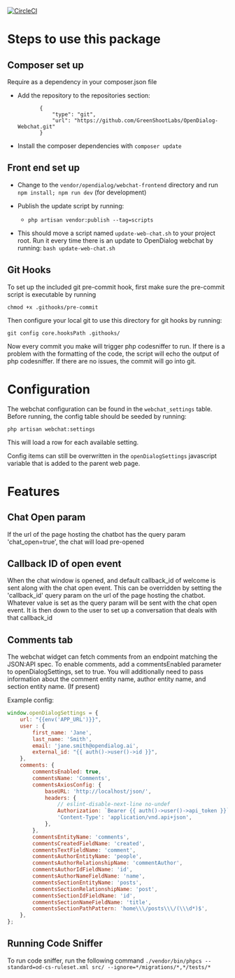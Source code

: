 [![CircleCI](https://circleci.com/gh/opendialogai/webchat/tree/master.svg?style=svg&circle-token=ef6ed717ecefce0b6acabcd01a40dc913370412a)](https://circleci.com/gh/opendialogai/webchat/tree/master)

# Steps to use this package

## Composer set up

Require as a dependency in your composer.json file

+ Add the repository to the repositories section:

             {
                 "type": "git",
                 "url": "https://github.com/GreenShootLabs/OpenDialog-Webchat.git"
             }
                   
+ Install the composer dependencies with `composer update`

## Front end set up

+ Change to the `vendor/opendialog/webchat-frontend` directory and run `npm install; npm run dev` (for development)

+ Publish the update script by running:
    + `php artisan vendor:publish --tag=scripts`
    
+ This should move a script named `update-web-chat.sh` to your project root. Run it every time there is an update to OpenDialog webchat by running:
```bash update-web-chat.sh``` 

## Git Hooks

To set up the included git pre-commit hook, first make sure the pre-commit script is executable by running

```chmod +x .githooks/pre-commit```

Then configure your local git to use this directory for git hooks by running:

```git config core.hooksPath .githooks/```

Now every commit you make will trigger php codesniffer to run. If there is a problem with the formatting
of the code, the script will echo the output of php codesniffer. If there are no issues, the commit will
go into git.

# Configuration 

The webchat configuration can be found in the `webchat_settings` table. Before running, the config table should be seeded
by running:

```php artisan webchat:settings```

This will load a row for each available setting.

Config items can still be overwritten in the `openDialogSettings` javascript variable that is added to the parent web page.

# Features

## Chat Open param

If the url of the page hosting the chatbot has the query param 'chat_open=true', the chat will load pre-opened

## Callback ID of open event

When the chat window is opened, and default callback_id of welcome is sent along with the chat open event. This can be
overridden by setting the 'callback_id' query param on the url of the page hosting the chatbot. Whatever value is set
as the query param will be sent with the chat open event. It is then down to the user to set up a conversation that
deals with that callback_id 

## Comments tab

The webchat widget can fetch comments from an endpoint matching the JSON:API spec. To enable comments, add a
commentsEnabled parameter to openDialogSettings, set to true. You will additionally need to pass information
about the comment entity name, author entity name, and section entity name. (If present)

Example config:

```javascript
window.openDialogSettings = {
    url: "{{env('APP_URL')}}",
    user : {
        first_name: 'Jane',
        last_name: 'Smith',
        email: 'jane.smith@opendialog.ai',
        external_id: "{{ auth()->user()->id }}",
    },
    comments: {
        commentsEnabled: true,
        commentsName: 'Comments',
        commentsAxiosConfig: {
            baseURL: 'http://localhost/json/',
            headers: {
                // eslint-disable-next-line no-undef
                Authorization: `Bearer {{ auth()->user()->api_token }}`,
                'Content-Type': 'application/vnd.api+json',
            },
        },
        commentsEntityName: 'comments',
        commentsCreatedFieldName: 'created',
        commentsTextFieldName: 'comment',
        commentsAuthorEntityName: 'people',
        commentsAuthorRelationshipName: 'commentAuthor',
        commentsAuthorIdFieldName: 'id',
        commentsAuthorNameFieldName: 'name',
        commentsSectionEntityName: 'posts',
        commentsSectionRelationshipName: 'post',
        commentsSectionIdFieldName: 'id',
        commentsSectionNameFieldName: 'title',
        commentsSectionPathPattern: 'home\\\/posts\\\/(\\\d*)$',
    },
};
```

## Running Code Sniffer
To run code sniffer, run the following command
```./vendor/bin/phpcs --standard=od-cs-ruleset.xml src/ --ignore=*/migrations/*,*/tests/*```
